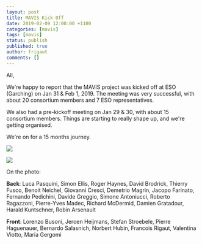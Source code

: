 ```yaml
---
layout: post
title: MAVIS Kick Off
date: 2019-02-09 12:00:00 +1100
categories: [mavis]
tags: [mavis]
status: publish
published: true
author: frigaut
comments: []
---
```


All,

We're happy to report that the MAVIS project was kicked off at ESO (Garching) on Jan 31 & Feb 1, 2019. The meeting was very successful, with about 20 consortium members and 7 ESO representatives.

We also had a pre-kickoff meeting on Jan 29 & 30, with about 15 consortium members. Things are starting to really shape up, and we're getting organised.

We're on for a 15 months journey.

![]({{site.baseurl}}/assets/images/20190201_113457.jpg)

![]({{site.baseurl}}/assets/images/20190201_113509.jpg)

On the photo:

**Back**: Luca Pasquini, Simon Ellis, Roger Haynes, David Brodrick, Thierry Fusco, Benoit Neichel, Giovanni Cresci, Demetrio Magrin, Jacopo Farinato, Fernando Pedichini, Davide Greggio, Simone Antoniucci, Roberto Ragazzoni, Pierre-Yves Madec, Richard McDermid, Damien Gratadour, Harald Kuntschner, Robin Arsenault

**Front**: Lorenzo Busoni, Jeroen Heijmans, Stefan Stroebele, Pierre Haguenauer, Bernardo Salasnich, Norbert Hubin, Francois Rigaut, Valentina Viotto, Maria Gergomi
